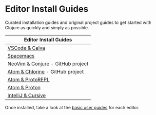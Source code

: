 # Editor Install Guides
Curated installation guides and original project guides to get started with Clojure as quickly and simply as possible.

| Editor Install Guides                                                              |
|------------------------------------------------------------------------------------|
| [VSCode & Calva](vscode-calva.html)                                                |
| [Spacemacs](emacs-spacemacs.html)                                                  |
| [NeoVim & Conjure](https://github.com/Olical/conjure)  - GitHub project            |
| [Atom & Chlorine](https://github.com/mauricioszabo/atom-chlorine) - GitHub project |
| [Atom & ProtoREPL](atom-protorepl.html)                                            |
| [Atom & Proton](atom-proton.html)                                                  |
| [IntelliJ & Cursive](intellij-cursive.html)                                        |

Once installed, take a look at the [basic user guides](../editor-user-guides/) for each editor.
